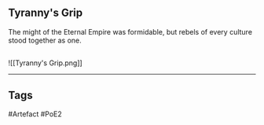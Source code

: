## Tyranny's Grip
The might of the Eternal Empire was formidable,
but rebels of every culture stood together as one.
##
![[Tyranny's Grip.png]]

---
## Tags
#Artefact
#PoE2